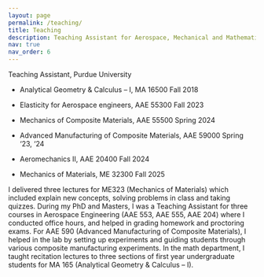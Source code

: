 ```yaml
---
layout: page
permalink: /teaching/
title: Teaching
description: Teaching Assistant for Aerospace, Mechanical and Mathematics Departments at Purdue University. 
nav: true
nav_order: 6
---
```


Teaching Assistant, Purdue University

- Analytical Geometry & Calculus – I, MA 16500 Fall 2018

- Elasticity for Aerospace engineers, AAE 55300 Fall 2023

- Mechanics of Composite Materials, AAE 55500 Spring 2024

- Advanced Manufacturing of Composite Materials, AAE 59000 Spring ‘23, ‘24

- Aeromechanics II, AAE 20400 Fall 2024

- Mechanics of Materials, ME 32300 Fall 2025

I delivered three lectures for ME323 (Mechanics of Materials) which included explain new concepts,
solving problems in class and taking quizzes. During my PhD and Masters, I was a Teaching Assistant for
three courses in Aerospace Engineering (AAE 553, AAE 555, AAE 204) where I conducted office hours,
and helped in grading homework and proctoring exams. For AAE 590 (Advanced Manufacturing of
Composite Materials), I helped in the lab by setting up experiments and guiding students through various
composite manufacturing experiments. In the math department, I taught recitation lectures to three
sections of first year undergraduate students for MA 165 (Analytical Geometry & Calculus – I).

